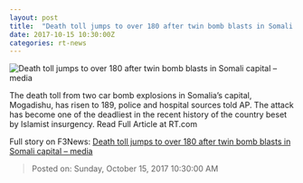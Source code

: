 ```yaml
---
layout: post
title:  "Death toll jumps to over 180 after twin bomb blasts in Somali capital – media"
date: 2017-10-15 10:30:00Z
categories: rt-news
---
```


![Death toll jumps to over 180 after twin bomb blasts in Somali capital – media](https://cdni.rt.com/files/2017.10/article/59e328d1fc7e935d618b4567.JPG)

The death toll from two car bomb explosions in Somalia’s capital, Mogadishu, has risen to 189, police and hospital sources told AP. The attack has become one of the deadliest in the recent history of the country beset by Islamist insurgency. Read Full Article at RT.com


Full story on F3News: [Death toll jumps to over 180 after twin bomb blasts in Somali capital – media](http://www.f3nws.com/n/dsHAJB)

> Posted on: Sunday, October 15, 2017 10:30:00 AM

